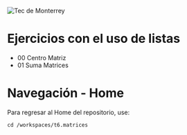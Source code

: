 
![Tec de Monterrey](images/logotecmty.png)
# Ejercicios con el uso de listas

- 00 Centro Matriz
- 01 Suma Matrices

# Navegación - Home
Para regresar al Home del repositorio, use:

```
cd /workspaces/t6.matrices
```
